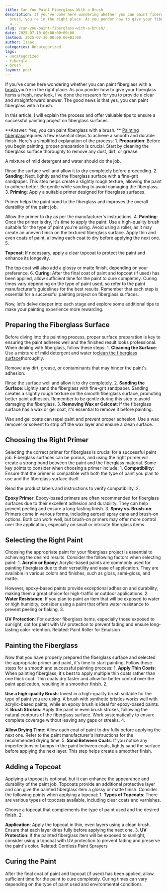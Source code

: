 ```yaml
---
title: Can You Paint Fiberglass With a Brush
description: If you've come here wondering whether you can paint fiberglass with a
  brush, you're in the right place. As you ponder how to give your fiberglass items
  a...
slug: /can-you-paint-fiberglass-with-a-brush/
date: 2025-07-10 00:00:00+00:00
lastmod: 2025-07-10 00:00:00+03:00
author: Isaac
categories: Uncategorized
tags:
- uncategorized
- fibergla
- brush
layout: post
---
```

If you've come here wondering whether you can paint fiberglass with a [brush](https://pestpolicy.com/best-brush-gutter-guards/),you're in the right place. As you ponder how to give your fiberglass items a fresh, new look, I've done the research for you to provide a clear and straightforward answer. The good news is that yes, you can paint fiberglass with a brush.

In this article, I will explain the process and offer valuable tips to ensure a successful painting project on fiberglass surfaces.

**Answer: Yes, you can paint fiberglass with a brush. ** [Painting fiberglass](https://pestpolicy.com/how-to-paint-a-fiberglass-boat/)requires a few essential steps to achieve a smooth and durable finish. Here's a simplified explanation of the process: 1. **Preparation**: Before you begin painting, proper preparation is crucial. Start by cleaning the fiberglass surface thoroughly to remove any dust, dirt, or grease.

A mixture of mild detergent and water should do the job.

Rinse the surface well and allow it to dry completely before proceeding. 2. **Sanding**: Next, lightly sand the fiberglass surface with a fine-grit sandpaper. This step helps create a slightly rough texture, allowing the paint to adhere better. Be gentle while sanding to avoid damaging the fiberglass. 3. **Priming**: Apply a suitable primer designed for fiberglass surfaces.

Primer helps the paint bond to the fiberglass and improves the overall durability of the paint job.

Allow the primer to dry as per the manufacturer's instructions. 4. **Painting**: Once the primer is dry, it's time to apply the paint. Use a high-quality brush suitable for the type of paint you're using. Avoid using a roller, as it may create an uneven finish on the textured fiberglass surface. Apply thin and even coats of paint, allowing each coat to dry before applying the next one. 5.

**Topcoat**: If necessary, apply a clear topcoat to protect the paint and enhance its longevity.

The top coat will also add a glossy or matte finish, depending on your preference. 6. **Curing**: After the final coat of paint and topcoat (if used) has been applied, allow sufficient time for the paint to cure completely. Curing times vary depending on the type of paint used, so refer to the paint manufacturer's guidelines for the best results. Remember that each step is essential for a successful painting project on fiberglass surfaces.

Now, let's delve deeper into each stage and explore some additional tips to make your painting experience more rewarding.

##  **Preparing the Fiberglass Surface**

Before diving into the painting process, proper surface preparation is key to ensuring the paint adheres well and the finished result looks professional. When dealing with fiberglass, follow these steps: 1. **Cleaning the Surface**: Use a mixture of mild detergent and water to[clean the fiberglass surface](https://pestpolicy.com/best-fiberglass-boat-cleaner/)thoroughly.

Remove any dirt, grease, or contaminants that may hinder the paint's adhesion.

Rinse the surface well and allow it to dry completely. 2. **Sanding the Surface**: Lightly sand the fiberglass with fine-grit sandpaper. Sanding creates a slightly rough texture on the smooth fiberglass surface, promoting better paint adhesion. Remember to be gentle during this step to avoid damaging the fiberglass. 3. **Removing Wax or Gelcoat**: If the fiberglass surface has a wax or gel coat, it's essential to remove it before painting.

Wax and gel coats can repel paint and prevent proper adhesion. Use a wax remover or solvent to strip off the wax layer and ensure a clean surface.

##  **Choosing the Right Primer**

Selecting the correct primer for fiberglass is crucial for a successful paint job. Fiberglass surfaces can be porous, and using the right primer will create a strong bond between the paint and the fiberglass material. Some key points to consider when choosing a primer include: 1. **Compatibility**: Ensure that the primer is compatible with both the type of paint you plan to use and the fiberglass surface itself.

Read the product labels and instructions to verify compatibility. 2.

**Epoxy Primer**: Epoxy-based primers are often recommended for fiberglass surfaces due to their excellent adhesion and durability. They can help prevent peeling and ensure a long-lasting finish. 3. **Spray vs. Brush-on**: Primers come in various forms, including aerosol spray cans and brush-on options. Both can work well, but brush-on primers may offer more control over the application, especially on small or intricate fiberglass items.

##  **Selecting the Right Paint**

Choosing the appropriate paint for your fiberglass project is essential to achieving the desired results. Consider the following factors when selecting paint: 1. **Acrylic or Epoxy**: Acrylic-based paints are commonly used for painting fiberglass due to their versatility and ease of application. They are available in various colors and finishes, such as gloss, semi-gloss, and matte.

However, epoxy-based paints provide exceptional adhesion and durability, making them a great choice for high-traffic or outdoor applications. 2. **Water Resistance**: If you plan to paint an item that will be exposed to water or high humidity, consider using a paint that offers water resistance to prevent peeling or flaking. 3.

**UV Protection**: For outdoor fiberglass items, especially those exposed to sunlight, opt for paint with UV protection to prevent fading and ensure long-lasting color retention. Related: Paint Roller for Emulsion

##  **Painting the Fiberglass**

Now that you have properly prepared the fiberglass surface and selected the appropriate primer and paint, it's time to start painting. Follow these steps for a smooth and successful painting process: 1. **Apply Thin Coats**: When painting fiberglass, it's best to apply multiple thin coats rather than one thick coat. Thin coats dry faster and allow for better control over the paint application, resulting in a smoother finish. 2.

**Use a high-quality Brush**: Invest in a high-quality brush suitable for the type of paint you are using. A brush with synthetic bristles works well with acrylic-based paints, while an epoxy brush is ideal for epoxy-based paints. 3. **Brush Strokes**: Apply the paint in even brush strokes, following the natural contours of the fiberglass surface. Work systematically to ensure complete coverage without leaving any gaps or streaks. 4.

**Allow Drying Time**: Allow each coat of paint to dry fully before applying the next one. Refer to the paint manufacturer's instructions for the recommended drying time. 5. **Sand Between Coats**: If you notice any imperfections or bumps in the paint between coats, lightly sand the surface before applying the next layer. This step helps create a smoother finish.

##  **Adding a Topcoat**

Applying a topcoat is optional, but it can enhance the appearance and durability of the paint job. Topcoats provide an additional protective layer and can give the painted fiberglass item a glossy or matte finish. Consider the following points when applying a topcoat: 1. **Types of Topcoats**: There are various types of topcoats available, including clear coats and varnishes.

Choose a topcoat that complements the type of paint used and the desired finish. 2.

**Application**: Apply the topcoat in thin, even layers using a clean brush. Ensure that each layer dries fully before applying the next one. 3. **UV Protection**: If the painted fiberglass item will be exposed to sunlight, consider using a topcoat with UV protection to prevent fading and preserve the paint's color. Related: Cordless Paint Sprayers

##  **Curing the Paint**

After the final coat of paint and topcoat (if used) has been applied, allow sufficient time for the paint to cure completely. Curing times can vary depending on the type of paint used and environmental conditions